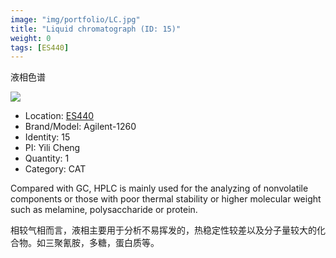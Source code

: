 ```yaml
---
image: "img/portfolio/LC.jpg"
title: "Liquid chromatograph (ID: 15)"
weight: 0
tags: [ES440]
---
```


液相色谱

<!--more-->

![](../../img/portfolio/LC.jpg)

- Location: [ES440](../../tags/es440)
- Brand/Model: Agilent-1260
- Identity: 15
- PI: Yili Cheng
- Quantity: 1
- Category: CAT

Compared with GC, HPLC is mainly used for the analyzing of nonvolatile components or those with poor thermal stability or higher molecular weight such as melamine, polysaccharide or protein.

相较气相而言，液相主要用于分析不易挥发的，热稳定性较差以及分子量较大的化合物。如三聚氰胺，多糖，蛋白质等。


